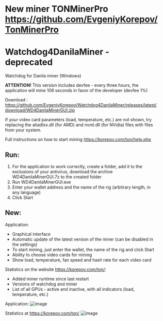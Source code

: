 # **New miner TONMinerPro https://github.com/EvgeniyKorepov/TonMinerPro**

# Watchdog4DanilaMiner - deprecated
Watchdog for Danila miner (Windows)

**ATTENTION!** This version includes devfee - every three hours, the application will mine 108 seconds in favor of the developer (devfee 1%)

Download : https://github.com/EvgeniyKorepov/Watchdog4DanilaMiner/releases/latest/download/WD4DanilaMinerGUI.zip

If your video card parameters (load, temperature, etc.) are not shown, try replacing the atiadlxx.dll (for AMD) and nvml.dll (for NVidia) files with files from your system.

Full instructions on how to start mining https://korepov.com/ton/help.php

## Run:
1. For the application to work correctly, create a folder, add it to the exclusions of your antivirus, download the archive WD4DanilaMinerGUI.7z to the created folder
2. Run WD4DanilaMinerGUI.exe
3. Enter your wallet address and the name of the rig (arbitrary length, in any language)
4. Click Start

## New:
Application:
- Graphical interface
- Automatic update of the latest version of the miner (can be disabled in the settings)
- To start mining, just enter the wallet, the name of the rig and click Start
- Ability to choose video cards for mining
- Show load, temperature, fan speed and hash rate for each video card

Statistics on the website https://korepov.com/ton/:
- Added miner runtime since last restart
- Versions of watchdog and miner
- List of all GPUs - active and inactive, with all indicators (load, temperature, etc.)

Application:
![image](https://user-images.githubusercontent.com/35364901/148919561-4fcd5bd6-4324-4c0e-9963-9ecbd6d9c5e8.png)

Statistics at https://korepov.com/ton/
![image](https://user-images.githubusercontent.com/35364901/147290612-9aee11c0-693d-4fa1-902d-0a0a6b5fbbc4.png)
